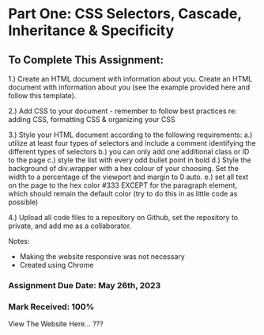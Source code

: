 # Part One: CSS Selectors, Cascade, Inheritance & Specificity
 
## To Complete This Assignment: 

1.) Create an HTML document with information about you. Create an HTML document with information about you (see the example provided here and follow this template). 

2.) Add CSS to your document - remember to follow best practices re: adding CSS, formatting CSS & organizing your CSS 

3.) Style your HTML document according to the following requirements: 
    a.) utilize at least four types of selectors and include a comment identifying the different types of selectors 
    b.) you can only add one additional class or ID to the page 
    c.) style the list with every odd bullet point in bold 
    d.) Style the background of div.wrapper with a hex colour of your choosing. Set the width to a percentage of the viewport and margin to 0 auto. 
    e.) set all text on the page to the hex color #333 EXCEPT for the paragraph element, which should remain the default color (try to do this in as little code as possible) 

4.) Upload all code files to a repository on Github, set the repository to private, and add me as a collaborator.

Notes: 
- Making the website responsive was not necessary 
- Created using Chrome

### Assignment Due Date: May 26th, 2023
### Mark Received: 100%

View The Website Here... ???
